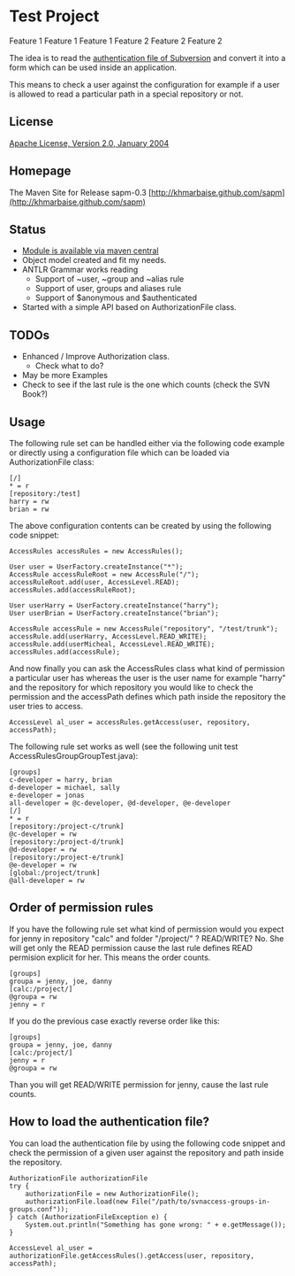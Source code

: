 Test Project
============

Feature 1
Feature 1
Feature 1
Feature 2
Feature 2
Feature 2

The idea is to read the [authentication file of Subversion](http://svnbook.red-bean.com/en/1.7/svn-book.html#svn.serverconfig.pathbasedauthz)
and convert it into a form which can be used inside an application.

This means to check a user against the configuration for example if a user is
allowed to read a particular path in a special repository or not.

License
-------
[Apache License, Version 2.0, January 2004](http://www.apache.org/licenses/)

Homepage
--------

The Maven Site for Release sapm-0.3 [http://khmarbaise.github.com/sapm](http://khmarbaise.github.com/sapm)

Status
------
- [Module is available via maven central](http://repo1.maven.org/maven2/com/soebes/subversion/sapm/sapm/)
- Object model created and fit my needs.
- ANTLR Grammar works reading
  - Support of ~user, ~group and ~alias rule
  - Support of user, groups and aliases rule
  - Support of $anonymous and $authenticated
- Started with a simple API based on AuthorizationFile class.

TODOs
-----
- Enhanced / Improve Authorization class.
  - Check what to do?
- May be more Examples
- Check to see if the last rule is the one which counts (check the SVN Book?)

Usage
-----

The following rule set can be handled either via the following code example
or directly using a configuration file which can be loaded via AuthorizationFile class:

    [/]
    * = r
    [repository:/test]
    harry = rw
    brian = rw

The above configuration contents can be created by using the following code snippet:

    AccessRules accessRules = new AccessRules();

    User user = UserFactory.createInstance("*");
    AccessRule accessRuleRoot = new AccessRule("/");
    accessRuleRoot.add(user, AccessLevel.READ);
    accessRules.add(accessRuleRoot);

    User userHarry = UserFactory.createInstance("harry");
    User userBrian = UserFactory.createInstance("brian");

    AccessRule accessRule = new AccessRule("repository", "/test/trunk");
    accessRule.add(userHarry, AccessLevel.READ_WRITE);
    accessRule.add(userMicheal, AccessLevel.READ_WRITE);
    accessRules.add(accessRule);

And now finally you can ask the AccessRules class what kind of permission a particular user has whereas
the user is the user name for example "harry" and the repository for which repository you would like to
check the permission and the accessPath defines which path inside the repository the user tries to access.

    AccessLevel al_user = accessRules.getAccess(user, repository, accessPath);

The following rule set works as well (see the following unit test AccessRulesGroupGroupTest.java):

    [groups]
    c-developer = harry, brian
    d-developer = michael, sally
    e-developer = jonas
    all-developer = @c-developer, @d-developer, @e-developer
    [/]
    * = r
    [repository:/project-c/trunk]
    @c-developer = rw
    [repository:/project-d/trunk]
    @d-developer = rw
    [repository:/project-e/trunk]
    @e-developer = rw
    [global:/project/trunk]
    @all-developer = rw

Order of permission rules
-------------------------

If you have the following rule set what kind of permission would you expect
for jenny in repository "calc" and folder "/project/" ? READ/WRITE? No.
She will get only the READ permission cause the last rule defines
READ permision explicit for her. This means the order counts.

    [groups]
    groupa = jenny, joe, danny
    [calc:/project/]
    @groupa = rw
    jenny = r

If you do the previous case exactly reverse order like this:
    
    [groups]
    groupa = jenny, joe, danny
    [calc:/project/]
    jenny = r
    @groupa = rw

Than you will get READ/WRITE permission for jenny, cause the last
rule counts.


How to load the authentication file?
------------------------------------

You can load the authentication file by using the following code snippet and check the permission
of a given user against the repository and path inside the repository.


    AuthorizationFile authorizationFile
    try {
        authorizationFile = new AuthorizationFile();
        authorizationFile.load(new File("/path/to/svnaccess-groups-in-groups.conf"));
    } catch (AuthorizationFileException e) {
        System.out.println("Something has gone wrong: " + e.getMessage());
    }

    AccessLevel al_user = authorizationFile.getAccessRules().getAccess(user, repository, accessPath);

